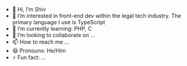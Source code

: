 - 👋 Hi, I’m Shiv
- 👀 I’m interested in front-end dev within the legal tech industry. The primary language I use is TypeScript
- 🌱 I’m currently learning: PHP, C
- 💞️ I’m looking to collaborate on ...
- 📫 How to reach me ...
- 😄 Pronouns: He/Him
- ⚡ Fun fact: ...

<!---
Shiv-hcr/Shiv-hcr is a ✨ special ✨ repository because its `README.md` (this file) appears on your GitHub profile.
You can click the Preview link to take a look at your changes.
--->
